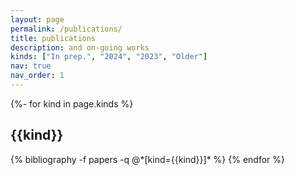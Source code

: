 ```yaml
---
layout: page
permalink: /publications/
title: publications
description: and on-going works
kinds: ["In prep.", "2024", "2023", "Older"]
nav: true
nav_order: 1
---
```

<!-- _pages/publications.md -->
<div class="publications">

{%- for kind in page.kinds %}
  <h2 class="year">{{kind}}</h2>
  {% bibliography -f papers -q @*[kind={{kind}}]* %}
{% endfor %}

</div>
